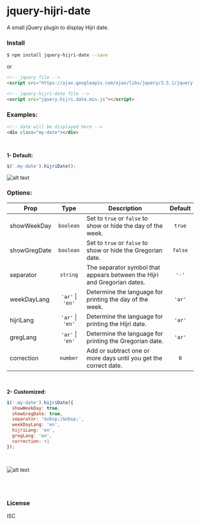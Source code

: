 # jquery-hijri-date

A small jQuery plugin to display Hijri date.


### Install

```sh
$ npm install jquery-hijri-date --save
```

or

```html
<!-- jquery file -->
<script src="https://ajax.googleapis.com/ajax/libs/jquery/3.5.1/jquery.min.js"></script>

<!-- jquery-hijri-date file -->
<script src="jquery.hijri.date.min.js"></script>
```

### Examples:

```html
<!-- date will be displayed here -->
<div class="my-date"></div>
```

<br>

**1- Default:**
```javascript
$('.my-date').hijriDate();
```

![alt text](https://drive.google.com/uc?export=view&id=1ZrjM9_FlGJeP2mUpKjm0-cr64JNsKC0a "Hijri Date Default")

### Options:
| Prop | Type | Description | Default |
| ----------- |    :----:   | ----------- |    :----:   |
| showWeekDay | `boolean` | Set to `true` or `false` to show or hide the day of the week. | `true` |
| showGregDate | `boolean` | Set to `true` or `false` to show or hide the Gregorian date. | `false` |
| separator | `string` | The separator symbol that appears between the Hijri and Gregorian dates. | `'-'` |
| weekDayLang | `'ar'` &#124; `'en'` | Determine the language for printing the day of the week. | `'ar'` |
| hijriLang | `'ar'` &#124; `'en'` | Determine the language for printing the Hijri date. | `'ar'` |
| gregLang | `'ar'` &#124; `'en'` | Determine the language for printing the Gregorian date. | `'ar'` |
| correction | `number` | Add or subtract one or more days until you get the correct date. | `0` |

<br>

**2- Customized:**
```javascript
$('.my-date').hijriDate({
  showWeekDay: true,
  showGregDate: true,
  separator: '&nbsp;|&nbsp;',
  weekDayLang: 'en',
  hijriLang: 'en',
  gregLang: 'en',
  correction: +1
});
```

<br>

![alt text](https://drive.google.com/uc?export=view&id=1dcGBZ3ku06dugh0Qj4RkBaaIBpAdlHG_ "Customized")

<br><br>

### License

ISC
